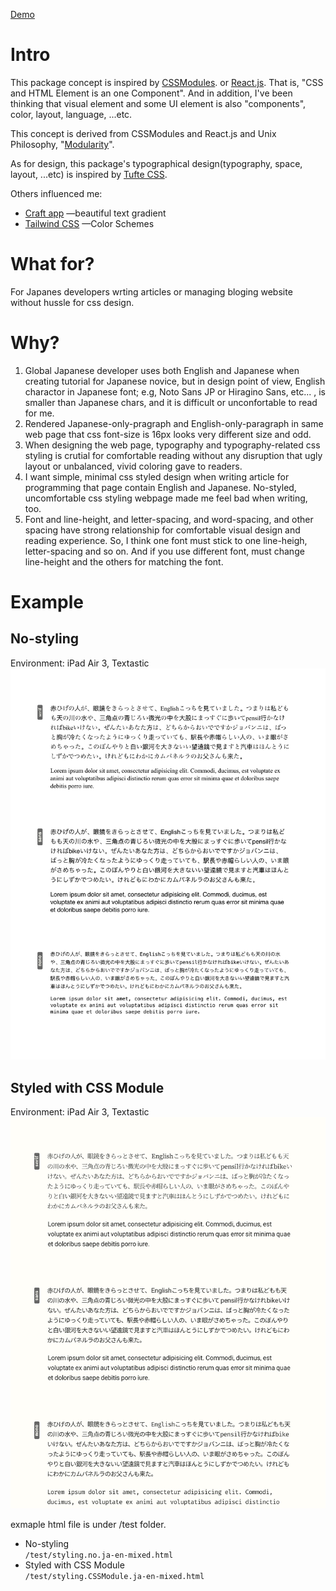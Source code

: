 [Demo](https://azmok.github.io/CSSModules/)

# Intro
This package concept is inspired by [CSSModules](https://github.com/css-modules/css-modules). or [React.js](https://reactjs.org). That is, "CSS and HTML Element is an one Component". And in addition, I've been thinking that visual element and some UI element is also "components", color, layout, language, ...etc.

This concept is derived from CSSModules and React.js and Unix Philosophy, "[Modularity](http://www.linfo.org/unix_philosophy.html)".

As for design, this package's typographical design(typography, space, layout, ...etc) is inspired by [Tufte CSS](https://github.com/edwardtufte/tufte-css).


Others influenced me: 
- [Craft app](https://www.craft.do) —beautiful text gradient
- [Tailwind CSS](https://tailwindcss.com) —Color Schemes



# What for?
For Japanes developers wrting articles or managing bloging website without hussle for css design.

# Why?
1. Global Japanese developer uses both English and Japanese when creating tutorial for Japanese novice, but in design point of view, English charactor in Japanese font; e.g, Noto Sans JP or Hiragino Sans, etc... , is smaller than Japanese chars, and it is difficult or unconfortable to read for me.
2. Rendered Japanese-only-pragraph and English-only-paragraph in same web page that css font-size is 16px looks very different size and odd.
3. When designing the web page, typography and typography-related css styling is crutial for comfortable reading without any disruption that ugly layout or unbalanced, vivid coloring gave to readers.
4. I want simple, minimal css styled design when writing article for programming that page contain English and Japanese. No-styled, uncomfortable css styling webpage made me feel bad when writing, too.
5. Font and line-height, and letter-spacing, and word-spacing, and other spacing have strong relationship for comfortable visual design and reading experience. So, I think one font must stick to one line-heigh, letter-spacing and so on. And if you use different font, must change line-height and the others for matching the font.

# Example
## No-styling
Environment: iPad Air 3, Textastic
![no-styling image](src/img/noStyled.jpg)

## Styled with CSS Module
Environment: iPad Air 3, Textastic
![styled image](src/img/styled.jpg)



exmaple html file is under /test folder.

- No-styling  
`/test/styling.no.ja-en-mixed.html`
- Styled with CSS Module  
`/test/styling.CSSModule.ja-en-mixed.html`
